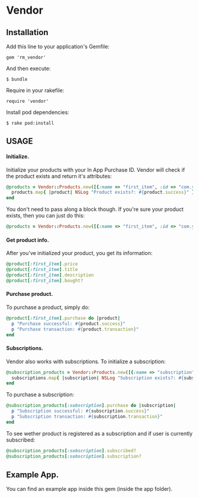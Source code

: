 # Vendor

## Installation

Add this line to your application's Gemfile:

    gem 'rm_vendor'

And then execute:

    $ bundle

Require in your rakefile:

    require 'vendor'

Install pod dependencies:

    $ rake pod:install
    
## USAGE

#### Initialize.

Initialize your products with your In App Purchase ID. Vendor will check if the product exists and return it's attributes:
    
```Ruby
@products = Vendor::Products.new([{:name => "first_item", :id => "com.your.first_item.id"}, {:name => "second_item", :id => "com.your.second_item.id"}]) do |products|
  products.map{ |product| NSLog "Product exists?: #{product.success}" }
end
```

You don't need to pass along a block though. If you're sure your product exists, then you can just do this:
      
```Ruby
@products = Vendor::Products.new([{:name => "first_item", :id => "com.your.first_item.id"}, {:name => "second_item", :id => "com.your.second_item.id"}])
```

#### Get product info.

After you've initialized your product, you get its information:
  
```Ruby
@product[:first_item].price
@product[:first_item].title
@product[:first_item].description
@product[:first_item].bought?
```

#### Purchase product.

To purchase a product, simply do:

```Ruby
@product[:first_item].purchase do |product|
  p "Purchase successful: #{product.success}"
  p "Purchase transaction: #{product.transaction}"
end
```

#### Subscriptions.

Vendor also works with subscriptions. To initialize a subscription:

```Ruby
@subscription_products = Vendor::Products.new([{:name => "subscription", :id => "com.your.subscription.id", :secret => "abcdefg12345", :subscription => true}]) do |subscriptions|
  subscriptions.map{ |subscription| NSLog "Subscription exists?: #{subscription.success}" }
end
```

To purchase a subscription:

```Ruby
@subscription_products[:subscription].purchase do |subscription|
  p "Subscription successful: #{subscription.success}"
  p "Subscription transaction: #{subscription.transaction}"
end
```

To see wether product is registered as a subscription and if user is currently subscribed:

```Ruby
@subscription_products[:subscription].subscribed?
@subscription_products[:subscription].subscription?
```

## Example App.

You can find an example app inside this gem (inside the app folder).
